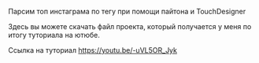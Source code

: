Парсим топ инстаграма по тегу при помощи пайтона и TouchDesigner

Здесь вы можете скачать файл проекта, который получается у меня по итогу туториала на ютюбе. 

Ссылка на туториал https://youtu.be/-uVL5OR_Jyk
